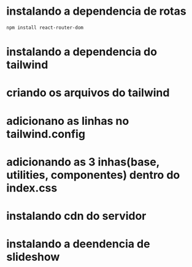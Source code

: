 # instalando a dependencia de rotas
    npm install react-router-dom

# instalando a dependencia do tailwind
    
# criando os arquivos do tailwind

# adicionano as linhas no tailwind.config

# adicionando as 3 inhas(base, utilities, componentes) dentro do index.css

# instalando  cdn do servidor

# instalando a deendencia de slideshow
